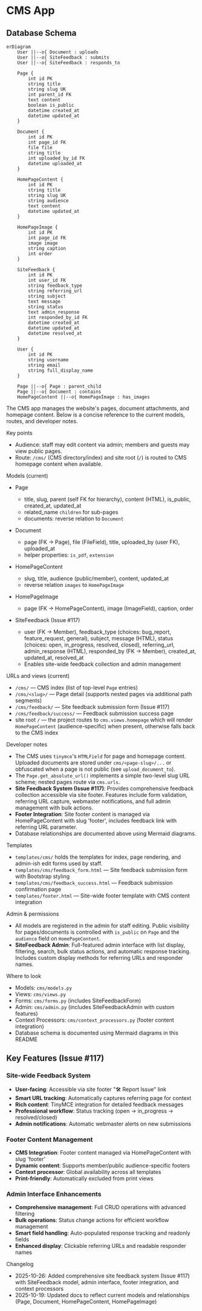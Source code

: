 # CMS App

## Database Schema

```mermaid
erDiagram
    User ||--o{ Document : uploads
    User ||--o{ SiteFeedback : submits
    User ||--o{ SiteFeedback : responds_to
    
    Page {
        int id PK
        string title
        string slug UK
        int parent_id FK
        text content
        boolean is_public
        datetime created_at
        datetime updated_at
    }
    
    Document {
        int id PK
        int page_id FK
        file file
        string title
        int uploaded_by_id FK
        datetime uploaded_at
    }
    
    HomePageContent {
        int id PK
        string title
        string slug UK
        string audience
        text content
        datetime updated_at
    }
    
    HomePageImage {
        int id PK
        int page_id FK
        image image
        string caption
        int order
    }
    
    SiteFeedback {
        int id PK
        int user_id FK
        string feedback_type
        string referring_url
        string subject
        text message
        string status
        text admin_response
        int responded_by_id FK
        datetime created_at
        datetime updated_at
        datetime resolved_at
    }
    
    User {
        int id PK
        string username
        string email
        string full_display_name
    }
    
    Page ||--o{ Page : parent_child
    Page ||--o{ Document : contains
    HomePageContent ||--o{ HomePageImage : has_images
```

The CMS app manages the website's pages, document attachments, and homepage content. Below is a concise reference to the current models, routes, and developer notes.

Key points
- Audience: staff may edit content via admin; members and guests may view public pages.
- Route: `/cms/` (CMS directory/index) and site root (`/`) is routed to CMS homepage content when available.

Models (current)

- Page
	- title, slug, parent (self FK for hierarchy), content (HTML), is_public, created_at, updated_at
	- related_name `children` for sub-pages
	- documents: reverse relation to `Document`

- Document
	- page (FK -> Page), file (FileField), title, uploaded_by (user FK), uploaded_at
	- helper properties: `is_pdf`, `extension`

- HomePageContent
	- slug, title, audience (public/member), content, updated_at
	- reverse relation `images` to `HomePageImage`

- HomePageImage
	- page (FK -> HomePageContent), image (ImageField), caption, order

- SiteFeedback (Issue #117)
	- user (FK -> Member), feedback_type (choices: bug_report, feature_request, general), subject, message (HTML), status (choices: open, in_progress, resolved, closed), referring_url, admin_response (HTML), responded_by (FK -> Member), created_at, updated_at, resolved_at
	- Enables site-wide feedback collection and admin management

URLs and views (current)

- `/cms/` — CMS index (list of top-level `Page` entries)
- `/cms/<slug>/` — Page detail (supports nested pages via additional path segments)
- `/cms/feedback/` — Site feedback submission form (Issue #117)
- `/cms/feedback/success/` — Feedback submission success page
- site root `/` — the project routes to `cms.views.homepage` which will render `HomePageContent` (audience-specific) when present, otherwise falls back to the CMS index

Developer notes

- The CMS uses `tinymce`'s `HTMLField` for page and homepage content. Uploaded documents are stored under `cms/<page-slug>/...` or obfuscated when a page is not public (see `upload_document_to`).
- The `Page.get_absolute_url()` implements a simple two-level slug URL scheme; nested pages route via `cms.urls`.
- **Site Feedback System (Issue #117)**: Provides comprehensive feedback collection accessible via site footer. Features include form validation, referring URL capture, webmaster notifications, and full admin management with bulk actions.
- **Footer Integration**: Site footer content is managed via HomePageContent with slug 'footer', includes feedback link with referring URL parameter.
- Database relationships are documented above using Mermaid diagrams.

Templates

- `templates/cms/` holds the templates for index, page rendering, and admin-ish edit forms used by staff.
- `templates/cms/feedback_form.html` — Site feedback submission form with Bootstrap styling
- `templates/cms/feedback_success.html` — Feedback submission confirmation page
- `templates/footer.html` — Site-wide footer template with CMS content integration

Admin & permissions

- All models are registered in the admin for staff editing. Public visibility for pages/documents is controlled with `is_public` on `Page` and the `audience` field on `HomePageContent`.
- **SiteFeedback Admin**: Full-featured admin interface with list display, filtering, search, bulk status actions, and automatic response tracking. Includes custom display methods for referring URLs and responder names.

Where to look

- Models: `cms/models.py`
- Views: `cms/views.py`
- Forms: `cms/forms.py` (includes SiteFeedbackForm)
- Admin: `cms/admin.py` (includes SiteFeedbackAdmin with custom features)
- Context Processors: `cms/context_processors.py` (footer content integration)
- Database schema is documented using Mermaid diagrams in this README

## Key Features (Issue #117)

### Site-wide Feedback System
- **User-facing**: Accessible via site footer "🛠️ Report Issue" link
- **Smart URL tracking**: Automatically captures referring page for context
- **Rich content**: TinyMCE integration for detailed feedback messages
- **Professional workflow**: Status tracking (open → in_progress → resolved/closed)
- **Admin notifications**: Automatic webmaster alerts on new submissions

### Footer Content Management
- **CMS Integration**: Footer content managed via HomePageContent with slug 'footer'
- **Dynamic content**: Supports member/public audience-specific footers
- **Context processor**: Global availability across all templates
- **Print-friendly**: Automatically excluded from print views

### Admin Interface Enhancements
- **Comprehensive management**: Full CRUD operations with advanced filtering
- **Bulk operations**: Status change actions for efficient workflow management
- **Smart field handling**: Auto-populated response tracking and readonly fields
- **Enhanced display**: Clickable referring URLs and readable responder names

Changelog
- 2025-10-26: Added comprehensive site feedback system (Issue #117) with SiteFeedback model, admin interface, footer integration, and context processors
- 2025-10-19: Updated docs to reflect current models and relationships (Page, Document, HomePageContent, HomePageImage)

